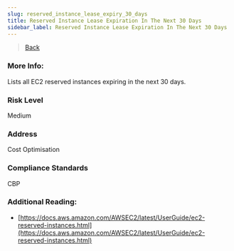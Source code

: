 ```yaml
---
slug: reserved_instance_lease_expiry_30_days
title: Reserved Instance Lease Expiration In The Next 30 Days
sidebar_label: Reserved Instance Lease Expiration In The Next 30 Days
---
```

> [Back](../../ec2monitoring)

### More Info:
Lists all EC2 reserved instances expiring in the next 30 days.

### Risk Level
Medium

### Address
Cost Optimisation

### Compliance Standards
CBP

### Additional Reading:
- [https://docs.aws.amazon.com/AWSEC2/latest/UserGuide/ec2-reserved-instances.html](https://docs.aws.amazon.com/AWSEC2/latest/UserGuide/ec2-reserved-instances.html) 

